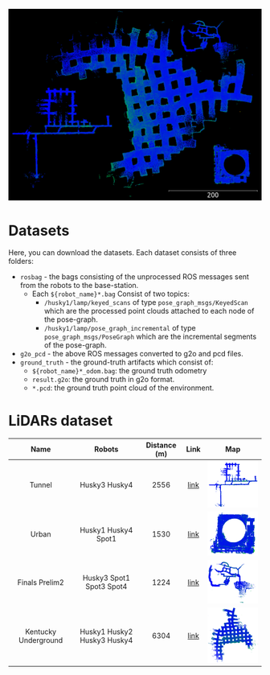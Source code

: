 <p align="center">
<img src="images/Summary.png" alt="drawing" width="1000"/>
</p>

# Datasets

Here, you can download the datasets. Each dataset consists of three folders:
- ```rosbag``` - the bags consisting of the unprocessed ROS messages sent from the robots to the base-station.
  - Each `${robot_name}*.bag` Consist of two topics:
    - `/husky1/lamp/keyed_scans` of type `pose_graph_msgs/KeyedScan` which are the processed point clouds attached to each node of the pose-graph.
    - `/husky1/lamp/pose_graph_incremental` of type `pose_graph_msgs/PoseGraph` which are the incremental segments of the pose-graph.
- ```g2o_pcd``` - the above ROS messages converted to g2o and pcd files.
- ```ground_truth``` - the ground-truth artifacts which consist of:
  - `${robot_name}*_odom.bag`: the ground truth odometry
  - `result.g2o`: the ground truth in g2o format.
  - `*.pcd`: the ground truth point cloud of the environment.

# LiDARs dataset
| Name | Robots | Distance (m) | Link | Map | 
|:-:|:-:|:-:|:-:|:-:|
| Tunnel               | Husky3 Husky4                    | 2556 | [link](https://nextcloud.robotics.caltech.edu/index.php/f/3369488) | <img src="images/Tunnel.png" alt="drawing" width="200"/>
| Urban                | Husky1 Husky4 Spot1              | 1530 | [link](https://nextcloud.robotics.caltech.edu/index.php/f/3369493) | <img src="images/Urban.png" alt="drawing" width="200"/>
| Finals Prelim2       | Husky3 Spot1 Spot3 Spot4         | 1224 | [link](https://nextcloud.robotics.caltech.edu/index.php/f/3369480) | <img src="images/Finals.png" alt="drawing" width="200"/>
| Kentucky Underground | Husky1 Husky2 Husky3 Husky4      | 6304 | [link](https://nextcloud.robotics.caltech.edu/index.php/f/3369474) | <img src="images/KU.png" alt="drawing" width="200"/>